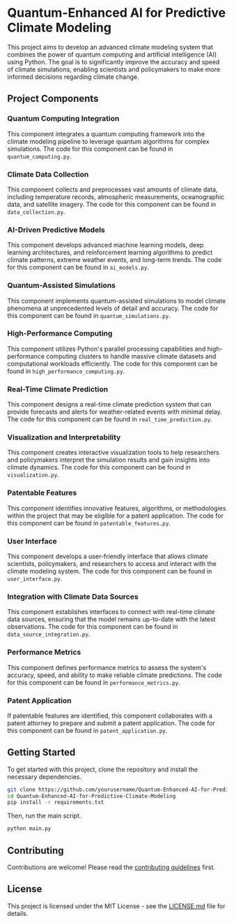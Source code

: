 # Quantum-Enhanced AI for Predictive Climate Modeling

This project aims to develop an advanced climate modeling system that combines the power of quantum computing and artificial intelligence (AI) using Python. The goal is to significantly improve the accuracy and speed of climate simulations, enabling scientists and policymakers to make more informed decisions regarding climate change.

## Project Components

### Quantum Computing Integration
This component integrates a quantum computing framework into the climate modeling pipeline to leverage quantum algorithms for complex simulations. The code for this component can be found in `quantum_computing.py`.

### Climate Data Collection
This component collects and preprocesses vast amounts of climate data, including temperature records, atmospheric measurements, oceanographic data, and satellite imagery. The code for this component can be found in `data_collection.py`.

### AI-Driven Predictive Models
This component develops advanced machine learning models, deep learning architectures, and reinforcement learning algorithms to predict climate patterns, extreme weather events, and long-term trends. The code for this component can be found in `ai_models.py`.

### Quantum-Assisted Simulations
This component implements quantum-assisted simulations to model climate phenomena at unprecedented levels of detail and accuracy. The code for this component can be found in `quantum_simulations.py`.

### High-Performance Computing
This component utilizes Python's parallel processing capabilities and high-performance computing clusters to handle massive climate datasets and computational workloads efficiently. The code for this component can be found in `high_performance_computing.py`.

### Real-Time Climate Prediction
This component designs a real-time climate prediction system that can provide forecasts and alerts for weather-related events with minimal delay. The code for this component can be found in `real_time_prediction.py`.

### Visualization and Interpretability
This component creates interactive visualization tools to help researchers and policymakers interpret the simulation results and gain insights into climate dynamics. The code for this component can be found in `visualization.py`.

### Patentable Features
This component identifies innovative features, algorithms, or methodologies within the project that may be eligible for a patent application. The code for this component can be found in `patentable_features.py`.

### User Interface
This component develops a user-friendly interface that allows climate scientists, policymakers, and researchers to access and interact with the climate modeling system. The code for this component can be found in `user_interface.py`.

### Integration with Climate Data Sources
This component establishes interfaces to connect with real-time climate data sources, ensuring that the model remains up-to-date with the latest observations. The code for this component can be found in `data_source_integration.py`.

### Performance Metrics
This component defines performance metrics to assess the system's accuracy, speed, and ability to make reliable climate predictions. The code for this component can be found in `performance_metrics.py`.

### Patent Application
If patentable features are identified, this component collaborates with a patent attorney to prepare and submit a patent application. The code for this component can be found in `patent_application.py`.

## Getting Started

To get started with this project, clone the repository and install the necessary dependencies.

```bash
git clone https://github.com/yourusername/Quantum-Enhanced-AI-for-Predictive-Climate-Modeling.git
cd Quantum-Enhanced-AI-for-Predictive-Climate-Modeling
pip install -r requirements.txt
```

Then, run the main script.

```bash
python main.py
```

## Contributing

Contributions are welcome! Please read the [contributing guidelines](CONTRIBUTING.md) first.

## License

This project is licensed under the MIT License - see the [LICENSE.md](LICENSE.md) file for details.
